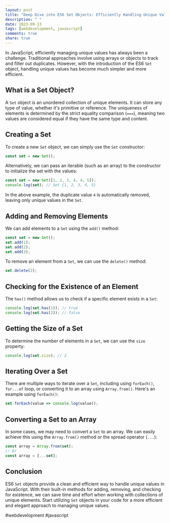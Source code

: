 ```yaml
---
layout: post
title: "Deep Dive into ES6 Set Objects: Efficiently Handling Unique Values"
description: " "
date: 2023-09-13
tags: [webdevelopment, javascript]
comments: true
share: true
---
```


In JavaScript, efficiently managing unique values has always been a challenge. Traditional approaches involve using arrays or objects to track and filter out duplicates. However, with the introduction of the ES6 `Set` object, handling unique values has become much simpler and more efficient.

## What is a Set Object?

A `Set` object is an unordered collection of unique elements. It can store any type of value, whether it's primitive or reference. The uniqueness of elements is determined by the strict equality comparison (`===`), meaning two values are considered equal if they have the same type and content.

## Creating a Set

To create a new `Set` object, we can simply use the `Set` constructor:

```javascript
const set = new Set();
```

Alternatively, we can pass an iterable (such as an array) to the constructor to initialize the set with the values:

```javascript
const set = new Set([1, 2, 3, 4, 4, 5]);
console.log(set); // Set {1, 2, 3, 4, 5}
```

In the above example, the duplicate value `4` is automatically removed, leaving only unique values in the `Set`.

## Adding and Removing Elements

We can add elements to a `Set` using the `add()` method:

```javascript
const set = new Set();
set.add(1);
set.add(2);
set.add(3);
```

To remove an element from a `Set`, we can use the `delete()` method:

```javascript
set.delete(2);
```

## Checking for the Existence of an Element

The `has()` method allows us to check if a specific element exists in a `Set`:

```javascript
console.log(set.has(1)); // true
console.log(set.has(2)); // false
```

## Getting the Size of a Set

To determine the number of elements in a `Set`, we can use the `size` property:

```javascript
console.log(set.size); // 2
```

## Iterating Over a Set

There are multiple ways to iterate over a `Set`, including using `forEach()`, `for...of` loop, or converting it to an array using `Array.from()`. Here's an example using `forEach()`:

```javascript
set.forEach(value => console.log(value));
```

## Converting a Set to an Array

In some cases, we may need to convert a `Set` to an array. We can easily achieve this using the `Array.from()` method or the spread operator (`...`):

```javascript
const array = Array.from(set);
// Or
const array = [...set];
```

## Conclusion

ES6 `Set` objects provide a clean and efficient way to handle unique values in JavaScript. With their built-in methods for adding, removing, and checking for existence, we can save time and effort when working with collections of unique elements. Start utilizing `Set` objects in your code for a more efficient and elegant approach to managing unique values.

#webdevelopment #javascript
